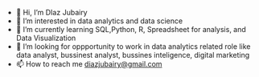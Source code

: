 - 👋 Hi, I’m DIaz Jubairy
- 👀 I’m interested in data analytics and data science 
- 🌱 I’m currently learning SQL,Python, R, Spreadsheet for analysis, and Data Visualization
- 💞️ I’m looking for oppportunity to work in data analytics related role like data analyst, bussinest analyst, bussines inteligence, digital marketing
- 📫 How to reach me diazjubairy@gmail.com

<!---
diazers/diazers is a ✨ special ✨ repository because its `README.md` (this file) appears on your GitHub profile.
You can click the Preview link to take a look at your changes.
--->
